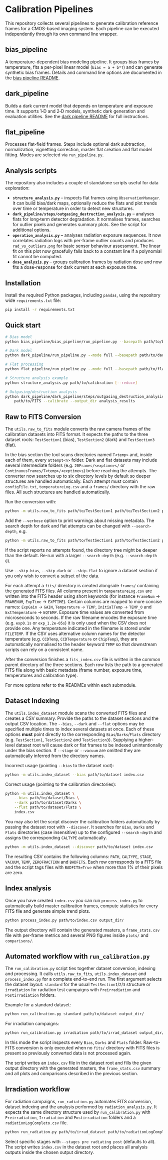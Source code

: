 # Calibration Pipelines

This repository collects several pipelines to generate calibration reference frames for a CMOS-based imaging system. Each pipeline can be executed independently through its own command line wrapper.

## bias_pipeline
A temperature-dependent bias modeling pipeline. It groups bias frames by temperature, fits a per-pixel linear model (`bias = a + b*T`) and can generate synthetic bias frames. Details and command line options are documented in the [bias pipeline README](bias_pipeline/bias_pipeline/README.md).

## dark_pipeline
Builds a dark current model that depends on temperature and exposure time. It supports 1‑D and 2‑D models, synthetic dark generation and evaluation utilities. See the [dark pipeline README](dark_pipeline/README.md) for full instructions.

## flat_pipeline
Processes flat-field frames. Steps include optional dark subtraction, normalization, vignetting correction, master flat creation and flat model fitting. Modes are selected via `run_pipeline.py`.

## Analysis scripts
The repository also includes a couple of standalone scripts useful for data exploration:

- **`structure_analysis.py`** – inspects flat frames using `ObservationManager`.
  It can build bias/dark maps, optionally reduce the flats and plot trends over
  time or temperature in order to detect new structures.
- **`dark_pipeline/steps/outgasing_destruction_analysis.py`** – analyses flats
  for long‑term detector degradation. It normalises frames, searches for outlier
  pixels and generates summary plots. See the script for additional options.
- **`operation_analysis.py`** – analyses radiation exposure sequences. It now
  correlates radiation logs with per-frame outlier counts and produces
  `rad_vs_outliers.png` for basic sensor behaviour assessment. The
  linear fit on this plot now gracefully falls back to a constant line
  if a polynomial fit cannot be computed.
- **`dose_analysis.py`** – groups calibration frames by radiation dose and now
  fits a dose-response for dark current at each exposure time.

## Installation

Install the required Python packages, including `pandas`, using the repository wide `requirements.txt` file:

```bash
pip install -r requirements.txt
```

## Quick start
```bash
# Bias model
python bias_pipeline/bias_pipeline/run_pipeline.py --basepath path/to/bias --output-dir bias_results

# Dark model
python dark_pipeline/run_pipeline.py --mode full --basepath path/to/darks --output_dir dark_results

# Flat processing
python flat_pipeline/run_pipeline.py --mode full --basepath path/to/flats --output-dir flat_results

# Structure analysis example
python structure_analysis.py path/to/calibration [--reduce]

# Outgasing/destruction analysis
python dark_pipeline/dark_pipeline/steps/outgasing_destruction_analysis.py \
    path/to/FITS --calibrate --output_dir analysis_results
```

## Raw to FITS Conversion

The `utils.raw_to_fits` module converts the raw camera frames of the calibration
datasets into FITS format. It expects the paths to the three dataset roots:
`TestSection1` (bias), `TestSection2` (dark) and `TestSection3` (flat).

In the bias section the tool scans directories named `T<temp>` and, inside each
of them, every `attempt<n>` folder.  Dark and flat datasets may include several
intermediate folders (e.g. `20Frames/<exptime>s/` or
`ContinuousFrames/T<temp>/<exptime>s`) before reaching the attempts.  The
converter now searches up to six directory levels by default so deeper
structures are handled automatically.  Each attempt must contain
`configFile.txt`, `temperatureLog.csv` and a `frames/` directory with the raw
files.  All such structures are handled automatically.


Run the conversion with:

```bash
python -m utils.raw_to_fits path/to/TestSection1 path/to/TestSection2 path/to/TestSection3
```

Add the `--verbose` option to print warnings about missing metadata.  The search
depth for dark and flat attempts can be changed with `--search-depth`, e.g.

```bash
python -m utils.raw_to_fits path/to/TestSection1 path/to/TestSection2 path/to/TestSection3 --verbose --search-depth 6
```

If the script reports no attempts found, the directory tree might be deeper than the default.
Re-run with a larger `--search-depth` (e.g. `--search-depth 8`).

Use `--skip-bias`, `--skip-dark` or `--skip-flat` to ignore a dataset section if
you only wish to convert a subset of the data.

For each attempt a `fits/` directory is created alongside `frames/` containing
the generated FITS files. All columns present in `temperatureLog.csv` are
written into the FITS header using short keywords (for instance
`FrameNum` → `FRAMENUM`, `ExpTime` → `EXPTIME`).  Certain columns are mapped
to more concise names: `ExpGain` → `GAIN`, `Temperature` → `TEMP`,
`InitialTemp` → `TEMP_0` and `ExtTemperature` → `EQTEMP`. Exposure time values are
converted from microseconds to seconds.  If the raw filename encodes the
exposure time (e.g. `exp0.1s` or `exp_1.2e-05s`) it is only used when the CSV
does not provide one. Any temperature indicated in the filename is stored under
`FILETEMP`.
If the CSV uses alternative column names for the detector temperature (e.g.
`CCDTemp`, `CCDTemperature` or `ChipTemp`), they are automatically normalised to
the header keyword `TEMP` so that downstream scripts can rely on a consistent
name.

After the conversion finishes a `fits_index.csv` file is written in the common
parent directory of the three sections. Each row lists the path to a generated
FITS file along with basic metadata (frame number, exposure time, temperatures
and calibration type).



For more options refer to the READMEs within each submodule.



## Dataset Indexing

The `utils.index_dataset` module scans the converted FITS files and creates a CSV
summary. Provide the paths to the dataset sections and the output CSV location.
The `--bias`, `--dark` and `--flat` options may be specified multiple times to
index several datasets at once.  Each of these options **must** point directly to
the corresponding ``Bias``/``Darks``/``Flats`` directory (e.g. ``TestSection1``,
``TestSection2`` and ``TestSection3``).
Supplying a higher-level dataset root will cause dark or flat frames to be
indexed unintentionally under the bias section. If `--stage` or `--vacuum` are
omitted they are automatically inferred from the directory names.

Incorrect usage (pointing ``--bias`` to the dataset root):

```bash
python -m utils.index_dataset --bias path/to/dataset index.csv
```

Correct usage (pointing to the calibration directories):

```bash
python -m utils.index_dataset \
    --bias path/to/dataset/Bias \
    --dark path/to/dataset/Darks \
    --flat path/to/dataset/Flats \
    index.csv
```

You may also let the script discover the calibration folders automatically by
passing the dataset root with `--discover`. It searches for `Bias`, `Darks` and
`Flats` directories (case insensitive) up to the configured `--search-depth` and
assigns the corresponding `CALTYPE` automatically.

```bash
python -m utils.index_dataset --discover path/to/dataset index.csv
```

The resulting CSV contains the following columns:
`PATH`, `CALTYPE`, `STAGE`, `VACUUM`, `TEMP`, `ZEROFRACTION` and `BADFITS`.
Each row corresponds to a FITS file and the script tags files with
`BADFITS=True` when more than 1% of their pixels are zero.

## Index analysis

Once you have created ``index.csv`` you can run ``process_index.py`` to
automatically build master calibration frames, compute statistics for every
FITS file and generate simple trend plots.

```bash
python process_index.py path/to/index.csv output_dir/
```

The output directory will contain the generated masters, a ``frame_stats.csv``
file with per-frame metrics and several PNG figures inside ``plots/`` and
``comparisons/``.

## Automated workflow with ``run_calibration.py``

The ``run_calibration.py`` script ties together dataset conversion,
indexing and processing.  It calls ``utils.raw_to_fits``,
``utils.index_dataset`` and ``process_index.py`` for a complete
end-to-end run.  The first argument selects the dataset layout:
``standard`` for the usual ``TestSection1``/``2``/``3`` structure or
``irradiation`` for radiation test campaigns with ``Preirradiation``
and ``Postirradiation`` folders.

Example for a standard dataset:

```bash
python run_calibration.py standard path/to/dataset output_dir/
```

For irradiation campaigns:

```bash
python run_calibration.py irradiation path/to/irrad_dataset output_dir/
```
In this mode the script inspects every ``Bias``, ``Darks`` and ``Flats``
folder. Raw-to-FITS conversion is only executed when no ``fits/``
directory with FITS files is present so previously converted data is not
processed again.

The script writes an ``index.csv`` file in the dataset root and fills the
given output directory with the generated masters, the
``frame_stats.csv`` summary and all plots and comparisons described in the
previous section.

## Irradiation workflow

For radiation campaigns, `run_radiation.py` automates FITS conversion,
dataset indexing and the analysis performed by `radiation_analysis.py`.
It expects the same directory structure used by `run_calibration.py`
with `Preirradiation`, `Irradiation` and `Postirradiation` folders and a
`radiationLogCompleto.csv` file.

```bash
python run_radiation.py path/to/irrad_dataset path/to/radiationLogCompleto.csv output_dir/
```

Select specific stages with `--stages pre radiating post` (defaults to all).
The script writes `index.csv` in the dataset root and places all analysis
outputs inside the chosen output directory.
